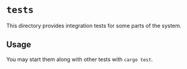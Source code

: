 # `tests`

This directory provides integration tests for some parts of the system.

## Usage

You may start them along with other tests with `cargo test`.
